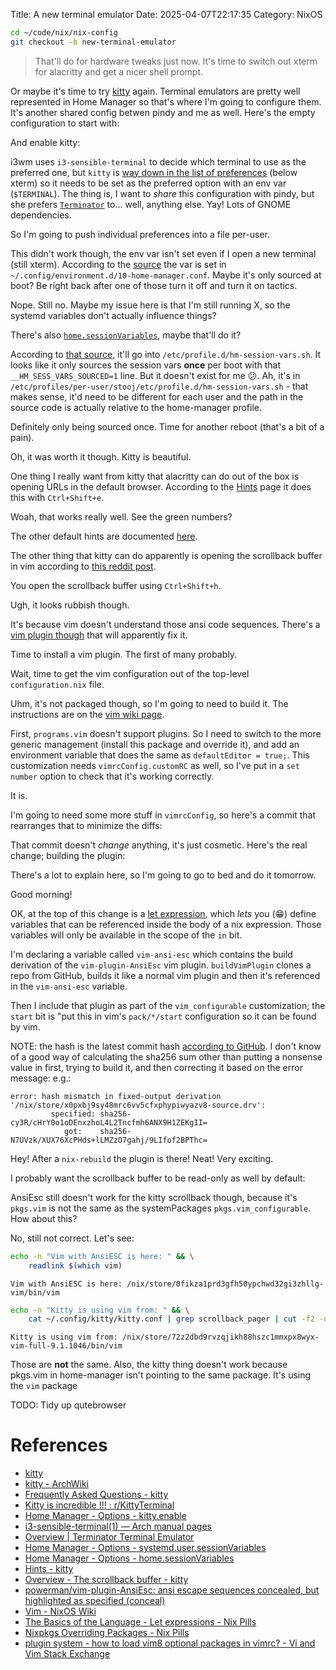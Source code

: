 Title: A new terminal emulator
Date: 2025-04-07T22:17:35
Category: NixOS

```bash
cd ~/code/nix/nix-config
git checkout -b new-terminal-emulator
```

> That'll do for hardware tweaks just now. It's time to switch out xterm for alacritty and get a nicer shell prompt. 

Or maybe it's time to try [kitty](https://sw.kovidgoyal.net/kitty/index.html) again. Terminal emulators are pretty well represented in Home Manager so that's where I'm going to configure them. It's another shared config betwen pindy and me as well. Here's the empty configuration to start with:

<!-- TODO Link to commit 04878bd -->

And enable kitty:

<!-- TODO Link to commit 5e61548 -->

i3wm uses `i3-sensible-terminal` to decide which terminal to use as the preferred one, but `kitty` is [way down in the list of preferences](https://man.archlinux.org/man/i3-sensible-terminal.1) (below xterm) so it needs to be set as the preferred option with an env var (`$TERMINAL`). The thing is, I want to *share* this configuration with pindy, but she prefers [`Terminator`](https://gnome-terminator.org/) to... well, anything else. Yay! Lots of GNOME dependencies.

So I'm going to push individual preferences into a file per-user.

<!-- TODO Link to commit e6f422d -->

This didn't work though, the env var isn't set even if I open a new terminal (still xterm). According to the [source](https://github.com/nix-community/home-manager/blob/a4d8020820a85b47f842eae76ad083b0ec2a886a/modules/systemd.nix#L92) the var is set in `~/.config/environment.d/10-home-manager.conf`. Maybe it's only sourced at boot? Be right back after one of those turn it off and turn it on tactics.

Nope. Still no. Maybe my issue here is that I'm still running X, so the systemd variables don't actually influence things?

There's also [`home.sessionVariables`](https://nix-community.github.io/home-manager/options.xhtml#opt-home.sessionVariables), maybe that'll do it?

<!-- TODO Link to commit a13efef -->

According to [that source](https://github.com/nix-community/home-manager/blob/a4d8020820a85b47f842eae76ad083b0ec2a886a/modules/home-environment.nix#L591), it'll go into `/etc/profile.d/hm-session-vars.sh`. It looks like it only sources the session vars **once** per boot with that `__HM_SESS_VARS_SOURCED=1` line. But it doesn't exist for me :confused:. Ah, it's in `/etc/profiles/per-user/stooj/etc/profile.d/hm-session-vars.sh` - that makes sense, it'd need to be different for each user and the path in the source code is actually relative to the home-manager profile.

Definitely only being sourced once. Time for another reboot (that's a bit of a pain).

Oh, it was worth it though. Kitty is beautiful.

<!-- TODO insert 32-kitty_terminal.png -->

One thing I really want from kitty that alacritty can do out of the box is opening URLs in the default browser. According to the [Hints](https://sw.kovidgoyal.net/kitty/kittens/hints/) page it does this with `Ctrl+Shift+e`. 

<!-- TODO insert 32-kitty_url_hints.png -->

Woah, that works really well. See the green numbers?

The other default hints are documented [here](https://sw.kovidgoyal.net/kitty/conf/#shortcut-kitty.Open-URL).

The other thing that kitty can do apparently is opening the scrollback buffer in vim according to [this reddit post](https://www.reddit.com/r/KittyTerminal/comments/t5skn8/comment/hza18au/).

<!-- TODO Link to commit e5ac2d4 -->

You open the scrollback buffer using `Ctrl+Shift+h`.

Ugh, it looks rubbish though.

<!-- TODO insert 32-kitty_url_hints.png -->

It's because vim doesn't understand those ansi code sequences. There's a [vim plugin though](https://github.com/powerman/vim-plugin-AnsiEsc) that will apparently fix it.

Time to install a vim plugin. The first of many probably.

Wait, time to get the vim configuration out of the top-level `configuration.nix` file.

<!-- TODO Link to commit e336a98 -->

Uhm, it's not packaged though, so I'm going to need to build it. The instructions are on the [vim wiki page](https://nixos.wiki/wiki/Vim).

First, `programs.vim` doesn't support plugins. So I need to switch to the more generic management (install this package and override it), and add an environment variable that does the same as `defaultEditor = true;`. This customization needs `vimrcConfig.customRC` as well, so I've put in a `set number` option to check that it's working correctly.

It is.

I'm going to need some more stuff in `vimrcConfig`, so here's a commit that rearranges that to minimize the diffs:

<!-- TODO Link to commit 3f5707b -->

That commit doesn't _change_ anything, it's just cosmetic. Here's the real change; building the plugin:

<!-- TODO Link to commit d61667f -->

There's a lot to explain here, so I'm going to go to bed and do it tomorrow.

Good morning!

OK, at the top of this change is a [let expression](https://nixos.org/guides/nix-pills/04-basics-of-language#let-expressions), which _lets_ you (:grin:) define variables that can be referenced inside the body of a nix expression. Those variables will only be available in the scope of the `in` bit.

I'm declaring a variable called `vim-ansi-esc` which contains the build derivation of the `vim-plugin-AnsiEsc` vim plugin. `buildVimPlugin` clones a repo from GitHub, builds it like a normal vim plugin and then it's referenced in the `vim-ansi-esc` variable.

Then I include that plugin as part of the `vim_configurable` customization; the `start` bit is "put this in vim's `pack/*/start` configuration so it can be found by vim.

NOTE: the hash is the latest commit hash [according to GitHub](https://github.com/powerman/vim-plugin-AnsiEsc/commits/master/). I don't know of a good way of calculating the sha256 sum other than putting a nonsense value in first, trying to build it, and then correcting it based on the error message: e.g.:

```
error: hash mismatch in fixed-output derivation '/nix/store/x0pxbj9sy48mrc6vv5cfxphypiwyazv8-source.drv':
         specified: sha256-cy3R/cHrY0o1oDEnxzhoL4L2Tncfmh6ANX9H1ZEKgII=
            got:    sha256-N7UVzk/XUX76XcPHds+lLMZzO7gahj/9LIfof2BPThc=
```

Hey! After a `nix-rebuild` the plugin is there! Neat! Very exciting.

I probably want the scrollback buffer to be read-only as well by default:

<!-- TODO Link to commit 40dbafd -->

AnsiEsc still doesn't work for the kitty scrollback though, because it's `pkgs.vim` is not the same as the systemPackages `pkgs.vim_configurable`. How about this?

<!-- TODO Link to commit b70bde7 -->

No, still not correct. Let's see:

```bash
echo -n "Vim with AnsiESC is here: " && \
    readlink $(which vim)
```

```
Vim with AnsiESC is here: /nix/store/0fikza1prd3gfh50ypchwd32gi3zhllg-vim/bin/vim
```

```bash
echo -n "Kitty is using vim from: " && \
    cat ~/.config/kitty/kitty.conf | grep scrollback_pager | cut -f2 -d' '
```

```
Kitty is using vim from: /nix/store/72z2dbd9rvzqjikh88hszc1mmxpx8wyx-vim-full-9.1.1046/bin/vim
```

Those are **not** the same.
Also, the kitty thing doesn't work because pkgs.vim in home-manager isn't pointing to the same package. It's using the `vim` package

TODO: Tidy up qutebrowser
# References
- [kitty](https://sw.kovidgoyal.net/kitty/index.html)
- [kitty - ArchWiki](https://wiki.archlinux.org/title/Kitty)
- [Frequently Asked Questions - kitty](https://sw.kovidgoyal.net/kitty/faq/)
- [Kitty is incredible !!! : r/KittyTerminal](https://www.reddit.com/r/KittyTerminal/comments/t5skn8/comment/hza18au/?rdt=52798)
- [Home Manager - Options - kitty.enable](https://nix-community.github.io/home-manager/options.xhtml#opt-programs.kitty.enable)
- [i3-sensible-terminal(1) — Arch manual pages](https://man.archlinux.org/man/i3-sensible-terminal.1)
- [Overview | Terminator Terminal Emulator](https://gnome-terminator.org/)
- [Home Manager - Options - systemd.user.sessionVariables](https://nix-community.github.io/home-manager/options.xhtml#opt-systemd.user.sessionVariables)
- [Home Manager - Options - home.sessionVariables](https://nix-community.github.io/home-manager/options.xhtml#opt-home.sessionVariables)
- [Hints - kitty](https://sw.kovidgoyal.net/kitty/kittens/hints/)
- [Overview - The scrollback buffer - kitty](https://sw.kovidgoyal.net/kitty/overview/#the-scrollback-buffer)
- [powerman/vim-plugin-AnsiEsc: ansi escape sequences concealed, but highlighted as specified (conceal)](https://github.com/powerman/vim-plugin-AnsiEsc)
- [Vim - NixOS Wiki](https://nixos.wiki/wiki/Vim)
- [The Basics of the Language - Let expressions - Nix Pills](https://nixos.org/guides/nix-pills/04-basics-of-language#let-expressions)
- [Nixpkgs Overriding Packages - Nix Pills](https://nixos.org/guides/nix-pills/17-nixpkgs-overriding-packages.html)
- [plugin system - how to load vim8 optional packages in vimrc? - Vi and Vim Stack Exchange](https://vi.stackexchange.com/questions/20810/how-to-load-vim8-optional-packages-in-vimrc/20818#20818)
